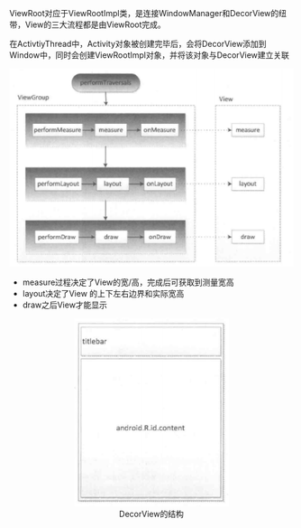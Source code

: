 ViewRoot对应于ViewRootImpl类，是连接WindowManager和DecorView的纽带，View的三大流程都是由ViewRoot完成。

在ActivtiyThread中，Activity对象被创建完毕后，会将DecorView添加到Window中，同时会创建ViewRootImpl对象，并将该对象与DecorView建立关联

![](/Assets/view_flow.jpg)

* measure过程决定了View的宽/高，完成后可获取到测量宽高
* layout决定了View 的上下左右边界和实际宽高
* draw之后View才能显示


 <center> <img src ="/Assets/decorView.jpg"> </center>
<center> DecorView的结构 </center>
